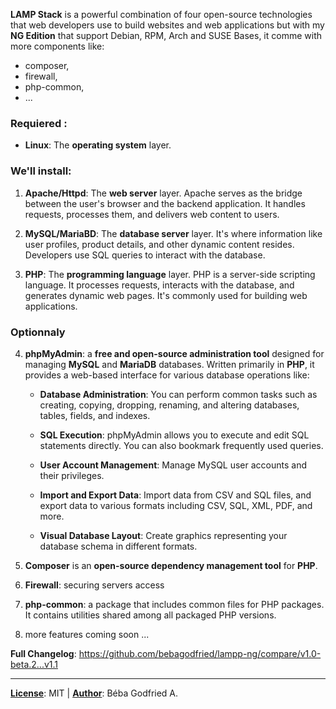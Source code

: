 **LAMP Stack** is a powerful combination of four open-source technologies that web developers use to build websites and web applications but with my **NG Edition** that support Debian, RPM, Arch and SUSE Bases, it comme with more components like:
- composer,
- firewall,
- php-common,
- ...

### Requiered :
- **Linux**: The **operating system** layer.

### We'll install:
1. **Apache/Httpd**: The **web server** layer. Apache serves as the bridge between the user's browser and the backend application. It handles requests, processes them, and delivers web content to users.

2. **MySQL/MariaBD**: The **database server** layer. It's where information like user profiles, product details, and other dynamic content resides. Developers use SQL queries to interact with the database.

3. **PHP**: The **programming language** layer. PHP is a server-side scripting language. It processes requests, interacts with the database, and generates dynamic web pages. It's commonly used for building web applications.

### Optionnaly
4. **phpMyAdmin**: a **free and open-source administration tool** designed for managing **MySQL** and **MariaDB** databases. Written primarily in **PHP**, it provides a web-based interface for various database operations like:

    - **Database Administration**: You can perform common tasks such as creating, copying, dropping, renaming, and altering databases, tables, fields, and indexes.

    - **SQL Execution**: phpMyAdmin allows you to execute and edit SQL statements directly. You can also bookmark frequently used queries.

    - **User Account Management**: Manage MySQL user accounts and their privileges.

    - **Import and Export Data**: Import data from CSV and SQL files, and export data to various formats including CSV, SQL, XML, PDF, and more.

    - **Visual Database Layout**: Create graphics representing your database schema in different formats.

5. **Composer** is an **open-source dependency management tool** for **PHP**.

6. **Firewall**: securing servers access

7. **php-common**: a package that includes common files for PHP packages. It contains utilities shared among all packaged PHP versions.

8. more features coming soon ...

**Full Changelog**: https://github.com/bebagodfried/lampp-ng/compare/v1.0-beta.2...v1.1
<hr>

**<u>License</u>**: MIT |
**<u>Author</u>**: Béba Godfried A.
